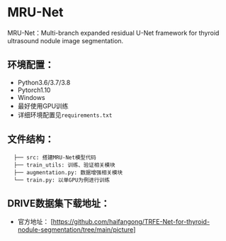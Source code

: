 # MRU-Net
MRU-Net：Multi-branch expanded residual U-Net framework for thyroid ultrasound nodule image segmentation.

## 环境配置：
* Python3.6/3.7/3.8
* Pytorch1.10
* Windows
* 最好使用GPU训练
* 详细环境配置见`requirements.txt`

## 文件结构：
```
  ├── src: 搭建MRU-Net模型代码
  ├── train_utils: 训练、验证相关模块
  ├── augmentation.py: 数据增强相关模块
  └── train.py: 以单GPU为例进行训练
```

## DRIVE数据集下载地址：
* 官方地址： [https://github.com/haifangong/TRFE-Net-for-thyroid-nodule-segmentation/tree/main/picture] 
